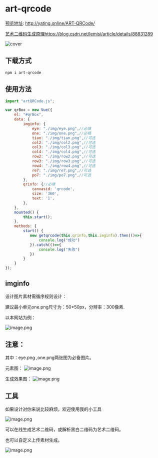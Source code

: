 ﻿# art-qrcode
[预览地址](http://yating.online/demo/qr/): http://yating.online/ART-QRCode/

[艺术二维码生成原理](https://blog.csdn.net/lemisi/article/details/88831289)https://blog.csdn.net/lemisi/article/details/88831289

![cover](readme/demo.png)
## 下载方式
```
npm i art-qrcode
```

## 使用方法
```js
import "artQRCode.js";

var qrBox = new Vue({
    el: "#qrBox",
    data: { 
        imginfo: {
            eye: "./img/eye.png",//必填
            one: "./img/one.png",//必填
            tian: "./img/tian.png",//可选
            col2: "./img/col2.png",//可选
            col3: "./img/col3.png",//可选
            col4: "./img/col4.png",//可选
            row2: "./img/row2.png",//可选
            row3: "./img/row3.png",//可选
            row4: "./img/row4.png",//可选
            re7: "./img/re7.png",//可选
            po7: "./img/po7.png",//可选
        },
        qrinfo: {//必填
            canvasid: 'qrcode',
            size: '360',
            text: '1',
        },
    },
    mounted() {
        this.start();
    },
    methods: {
        start() {
           new getqrcode(this.qrinfo,this.imginfo).then(()=>{
               console.log("成功")
           }).catch(()=>{
               console.log("失败")
           })
        }
    }
});

```
## imginfo
设计图片素材需循序规则设计：

建议最小单元one.png尺寸为：50*50px，分辨率：300像素.

以本网站为例：

![image.png](./readme/rules.png)

## 注意：
其中：eye.png ,one.png两张图为必备图片。

元素图：
![image.png](./readme/rules1.png)

生成效果图：
![image.png](./readme/rules2.png)

## 工具
如果设计对你来说比较麻烦，欢迎使用我的小工具

![image.png](./readme/toolcode.jpg)

可以在线生成艺术二维码，或解析黑白二维码为艺术二维码。

也可以自定义上传素材生成。

![image.png](./readme/tool.gif)


